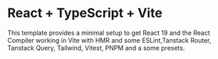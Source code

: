 # React + TypeScript + Vite

This template provides a minimal setup to get React 19 and the React Compiler working in Vite with HMR and some ESLint,Tanstack Router, Tanstack Query, Tailwind, Vitest, PNPM and a some presets.
